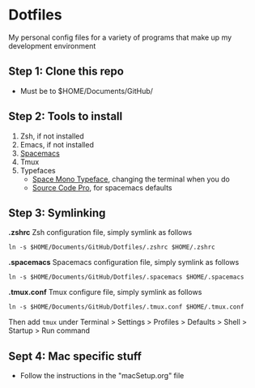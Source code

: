 # Dotfiles
My personal config files for a variety of programs that make up my development environment

## Step 1: Clone this repo 
- Must be to $HOME/Documents/GitHub/


## Step 2: Tools to install
1. Zsh, if not installed
2. Emacs, if not installed
3. [Spacemacs](https://www.spacemacs.org)
4. Tmux
5. Typefaces
   - [Space Mono Typeface](https://fonts.google.com/specimen/Space+Mono), changing the terminal when you do
   - [Source Code Pro](https://fonts.google.com/specimen/Source+Code+Pro), for spacemacs defaults


## Step 3: Symlinking

**.zshrc**
Zsh configuration file, simply symlink as follows
```
ln -s $HOME/Documents/GitHub/Dotfiles/.zshrc $HOME/.zshrc
```

**.spacemacs**
Spacemacs configuration file, simply symlink as follows
```
ln -s $HOME/Documents/GitHub/Dotfiles/.spacemacs $HOME/.spacemacs
```

**.tmux.conf**
Tmux configure file, simply symlink as follows
```
ln -s $HOME/Documents/GitHub/Dotfiles/.tmux.conf $HOME/.tmux.conf
```
Then add `tmux` under Terminal > Settings > Profiles > Defaults > Shell > Startup > Run command


## Sept 4: Mac specific stuff
- Follow the instructions in the "macSetup.org" file


